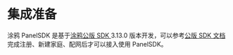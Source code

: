 # 集成准备

涂鸦 PanelSDK 是基于[涂鸦公版 SDK ](https://github.com/TuyaInc/tuyasmart_home_android_sdk)3.13.0 版本开发，可以参考[公版 SDK 文档](https://tuyainc.github.io/tuyasmart_home_android_sdk_doc/zh-hans) 完成注册、新建家庭、配网后才可以接入使用 PanelSDK。